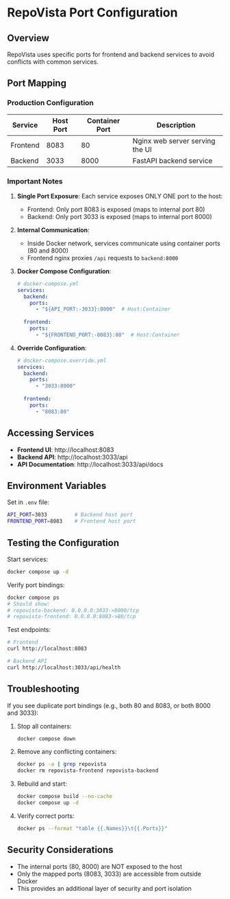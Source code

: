 # RepoVista Port Configuration

## Overview
RepoVista uses specific ports for frontend and backend services to avoid conflicts with common services.

## Port Mapping

### Production Configuration

| Service | Host Port | Container Port | Description |
|---------|-----------|---------------|-------------|
| Frontend | 8083 | 80 | Nginx web server serving the UI |
| Backend | 3033 | 8000 | FastAPI backend service |

### Important Notes

1. **Single Port Exposure**: Each service exposes ONLY ONE port to the host:
   - Frontend: Only port 8083 is exposed (maps to internal port 80)
   - Backend: Only port 3033 is exposed (maps to internal port 8000)

2. **Internal Communication**: 
   - Inside Docker network, services communicate using container ports (80 and 8000)
   - Frontend nginx proxies `/api` requests to `backend:8000`

3. **Docker Compose Configuration**:
   ```yaml
   # docker-compose.yml
   services:
     backend:
       ports:
         - "${API_PORT:-3033}:8000"  # Host:Container
     
     frontend:
       ports:
         - "${FRONTEND_PORT:-8083}:80"  # Host:Container
   ```

4. **Override Configuration**:
   ```yaml
   # docker-compose.override.yml
   services:
     backend:
       ports:
         - "3033:8000"
     
     frontend:
       ports:
         - "8083:80"
   ```

## Accessing Services

- **Frontend UI**: http://localhost:8083
- **Backend API**: http://localhost:3033/api
- **API Documentation**: http://localhost:3033/api/docs

## Environment Variables

Set in `.env` file:
```bash
API_PORT=3033         # Backend host port
FRONTEND_PORT=8083    # Frontend host port
```

## Testing the Configuration

Start services:
```bash
docker compose up -d
```

Verify port bindings:
```bash
docker compose ps
# Should show:
# repovista-backend: 0.0.0.0:3033->8000/tcp
# repovista-frontend: 0.0.0.0:8083->80/tcp
```

Test endpoints:
```bash
# Frontend
curl http://localhost:8083

# Backend API
curl http://localhost:3033/api/health
```

## Troubleshooting

If you see duplicate port bindings (e.g., both 80 and 8083, or both 8000 and 3033):

1. Stop all containers:
   ```bash
   docker compose down
   ```

2. Remove any conflicting containers:
   ```bash
   docker ps -a | grep repovista
   docker rm repovista-frontend repovista-backend
   ```

3. Rebuild and start:
   ```bash
   docker compose build --no-cache
   docker compose up -d
   ```

4. Verify correct ports:
   ```bash
   docker ps --format "table {{.Names}}\t{{.Ports}}"
   ```

## Security Considerations

- The internal ports (80, 8000) are NOT exposed to the host
- Only the mapped ports (8083, 3033) are accessible from outside Docker
- This provides an additional layer of security and port isolation